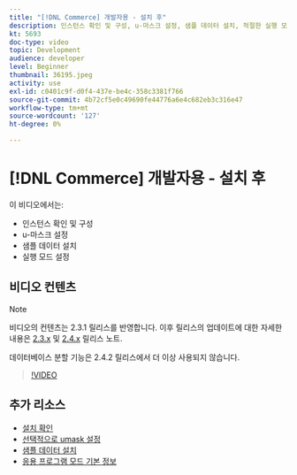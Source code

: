 ```yaml
---
title: "[!DNL Commerce] 개발자용 - 설치 후"
description: 인스턴스 확인 및 구성, u-마스크 설정, 샘플 데이터 설치, 적절한 실행 모드 설정
kt: 5693
doc-type: video
topic: Development
audience: developer
level: Beginner
thumbnail: 36195.jpeg
activity: use
exl-id: c0401c9f-d0f4-437e-be4c-358c3381f766
source-git-commit: 4b72cf5e0c49690fe44776a6e4c682eb3c316e47
workflow-type: tm+mt
source-wordcount: '127'
ht-degree: 0%

---
```


# [!DNL Commerce] 개발자용 - 설치 후

이 비디오에서는:

- 인스턴스 확인 및 구성
- u-마스크 설정
- 샘플 데이터 설치
- 실행 모드 설정

## 비디오 컨텐츠

>[!NOTE]
>
>비디오의 컨텐츠는 2.3.1 릴리스를 반영합니다. 이후 릴리스의 업데이트에 대한 자세한 내용은 [ 2.3.x](https://devdocs.magento.com/guides/v2.3/release-notes/bk-release-notes.html) 및 [2.4.x](https://devdocs.magento.com/guides/v2.4/release-notes/bk-release-notes.html) 릴리스 노트.
>
>데이터베이스 분할 기능은 2.4.2 릴리스에서 더 이상 사용되지 않습니다.

>[!VIDEO](https://video.tv.adobe.com/v/36195?quality=12&learn=on)

## 추가 리소스

- [설치 확인](https://devdocs.magento.com/guides/v2.4/install-gde/install/verify.html)
- [선택적으로 umask 설정](https://devdocs.magento.com/guides/v2.4/install-gde/install/post-install-umask.html)
- [샘플 데이터 설치](https://devdocs.magento.com/guides/v2.4/install-gde/install/sample-data-after-magento.html)
- [응용 프로그램 모드 기본 정보](https://devdocs.magento.com/guides/v2.4/config-guide/bootstrap/magento-modes.html)
